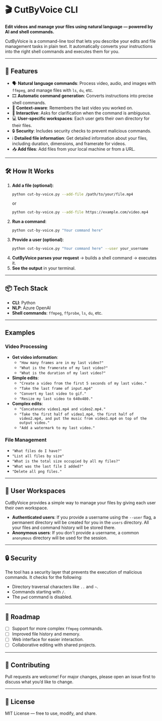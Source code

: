 # 🎬 CutByVoice CLI

**Edit videos and manage your files using natural language — powered by AI and shell commands.**

CutByVoice is a command-line tool that lets you describe your edits and file management tasks in plain text. It automatically converts your instructions into the right shell commands and executes them for you.

---

## 🚀 Features

- 🗣️ **Natural language commands**: Process video, audio, and images with `ffmpeg`, and manage files with `ls`, `du`, etc.
- 🎞️ **Automatic command generation**: Converts instructions into precise shell commands.
- 🧠 **Context-aware**: Remembers the last video you worked on.
- 🤔 **Interactive**: Asks for clarification when the command is ambiguous.
- 💻 **User-specific workspaces**: Each user gets their own directory for their files.
- 🔒 **Security**: Includes security checks to prevent malicious commands.
- ℹ️ **Detailed file information**: Get detailed information about your files, including duration, dimensions, and framerate for videos.
- 📥 **Add files**: Add files from your local machine or from a URL.

---

## 🛠️ How It Works

1.  **Add a file (optional)**:
    ```bash
    python cut-by-voice.py --add-file /path/to/your/file.mp4
    ```
    or
    ```bash
    python cut-by-voice.py --add-file https://example.com/video.mp4
    ```
2.  **Run a command**:
    ```bash
    python cut-by-voice.py "Your command here"
    ```
3.  **Provide a user (optional)**:
    ```bash
    python cut-by-voice.py "Your command here" --user your_username
    ```
4.  **CutByVoice parses your request** → builds a shell command → executes it.
5.  **See the output** in your terminal.

---

## 📦 Tech Stack

- **CLI**: Python
- **NLP**: Azure OpenAI
- **Shell commands**: `ffmpeg`, `ffprobe`, `ls`, `du`, etc.

---

## Examples

### Video Processing

-   **Get video information**:
    -   `"How many frames are in my last video?"`
    -   `"What is the framerate of my last video?"`
    -   `"What is the duration of my last video?"`
-   **Simple edits**:
    -   `"Create a video from the first 5 seconds of my last video."`
    -   `"Take the last frame of input.mp4"`
    -   `"Convert my last video to gif."`
    -   `"Resize my last video to 640x480."`
-   **Complex edits**:
    -   `"Concatenate video1.mp4 and video2.mp4."`
    -   `"Take the first half of video1.mp4, the first half of video2.mp4, and put the music from video1.mp4 on top of the output video."`
    -   `"Add a watermark to my last video."`

### File Management

-   `"What files do I have?"`
-   `"List all files by size"`
-   `"What is the total size occupied by all my files?"`
-   `"What was the last file I added?"`
-   `"Delete all png files."`

---

## 📂 User Workspaces

CutByVoice provides a simple way to manage your files by giving each user their own workspace.

- **Authenticated users**: If you provide a username using the `--user` flag, a permanent directory will be created for you in the `users` directory. All your files and command history will be stored there.
- **Anonymous users**: If you don't provide a username, a common `anonymous` directory will be used for the session.

---

## 🔒 Security

The tool has a security layer that prevents the execution of malicious commands. It checks for the following:

-   Directory traversal characters like `..` and `~`.
-   Commands starting with `/`.
-   The `pwd` command is disabled.

---

## 🔮 Roadmap

- [ ] Support for more complex `ffmpeg` commands.
- [ ] Improved file history and memory.
- [ ] Web interface for easier interaction.
- [ ] Collaborative editing with shared projects.

---

## 🤝 Contributing

Pull requests are welcome! For major changes, please open an issue first to discuss what you’d like to change.

---

## 📜 License

MIT License — free to use, modify, and share.
